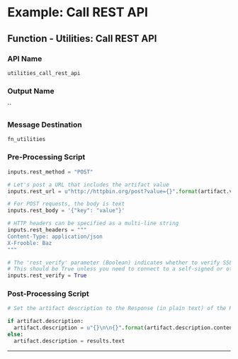 <!--
    DO NOT MANUALLY EDIT THIS FILE
    THIS FILE IS AUTOMATICALLY GENERATED WITH resilient-sdk codegen
-->

# Example: Call REST API

## Function - Utilities: Call REST API

### API Name
`utilities_call_rest_api`

### Output Name
``

### Message Destination
`fn_utilities`

### Pre-Processing Script
```python
inputs.rest_method = "POST"

# Let's post a URL that includes the artifact value
inputs.rest_url = u"http://httpbin.org/post?value={}".format(artifact.value)

# For POST requests, the body is text
inputs.rest_body = '{"key": "value"}'

# HTTP headers can be specified as a multi-line string
inputs.rest_headers = """
Content-Type: application/json
X-Frooble: Baz
"""

# The 'rest_verify' parameter (Boolean) indicates whether to verify SSL certificates.
# This should be True unless you need to connect to a self-signed or other invalid cert.
inputs.rest_verify = True
```

### Post-Processing Script
```python
# Set the artifact description to the Response (in plain text) of the REST call

if artifact.description:
  artifact.description = u"{}\n\n{}".format(artifact.description.content, results.text)
else:
  artifact.description = results.text
```

---

